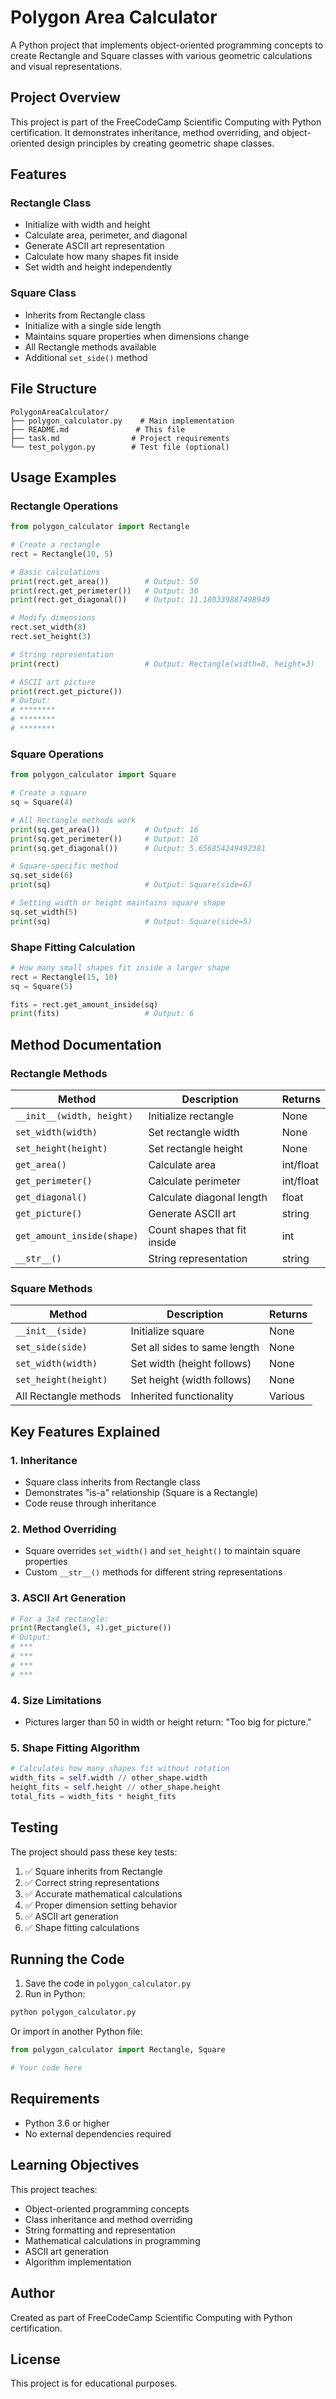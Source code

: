 # Polygon Area Calculator

A Python project that implements object-oriented programming concepts to create Rectangle and Square classes with various geometric calculations and visual representations.

## Project Overview

This project is part of the FreeCodeCamp Scientific Computing with Python certification. It demonstrates inheritance, method overriding, and object-oriented design principles by creating geometric shape classes.

## Features

### Rectangle Class
- Initialize with width and height
- Calculate area, perimeter, and diagonal
- Generate ASCII art representation
- Calculate how many shapes fit inside
- Set width and height independently

### Square Class
- Inherits from Rectangle class
- Initialize with a single side length
- Maintains square properties when dimensions change
- All Rectangle methods available
- Additional `set_side()` method

## File Structure

```
PolygonAreaCalculator/
├── polygon_calculator.py    # Main implementation
├── README.md               # This file
├── task.md                # Project requirements
└── test_polygon.py        # Test file (optional)
```

## Usage Examples

### Rectangle Operations
```python
from polygon_calculator import Rectangle

# Create a rectangle
rect = Rectangle(10, 5)

# Basic calculations
print(rect.get_area())        # Output: 50
print(rect.get_perimeter())   # Output: 30
print(rect.get_diagonal())    # Output: 11.180339887498949

# Modify dimensions
rect.set_width(8)
rect.set_height(3)

# String representation
print(rect)                   # Output: Rectangle(width=8, height=3)

# ASCII art picture
print(rect.get_picture())
# Output:
# ********
# ********
# ********
```

### Square Operations
```python
from polygon_calculator import Square

# Create a square
sq = Square(4)

# All Rectangle methods work
print(sq.get_area())          # Output: 16
print(sq.get_perimeter())     # Output: 16
print(sq.get_diagonal())      # Output: 5.656854249492381

# Square-specific method
sq.set_side(6)
print(sq)                     # Output: Square(side=6)

# Setting width or height maintains square shape
sq.set_width(5)
print(sq)                     # Output: Square(side=5)
```

### Shape Fitting Calculation
```python
# How many small shapes fit inside a larger shape
rect = Rectangle(15, 10)
sq = Square(5)

fits = rect.get_amount_inside(sq)
print(fits)                   # Output: 6
```

## Method Documentation

### Rectangle Methods

| Method | Description | Returns |
|--------|-------------|---------|
| `__init__(width, height)` | Initialize rectangle | None |
| `set_width(width)` | Set rectangle width | None |
| `set_height(height)` | Set rectangle height | None |
| `get_area()` | Calculate area | int/float |
| `get_perimeter()` | Calculate perimeter | int/float |
| `get_diagonal()` | Calculate diagonal length | float |
| `get_picture()` | Generate ASCII art | string |
| `get_amount_inside(shape)` | Count shapes that fit inside | int |
| `__str__()` | String representation | string |

### Square Methods

| Method | Description | Returns |
|--------|-------------|---------|
| `__init__(side)` | Initialize square | None |
| `set_side(side)` | Set all sides to same length | None |
| `set_width(width)` | Set width (height follows) | None |
| `set_height(height)` | Set height (width follows) | None |
| All Rectangle methods | Inherited functionality | Various |

## Key Features Explained

### 1. Inheritance
- Square class inherits from Rectangle class
- Demonstrates "is-a" relationship (Square is a Rectangle)
- Code reuse through inheritance

### 2. Method Overriding
- Square overrides `set_width()` and `set_height()` to maintain square properties
- Custom `__str__()` methods for different string representations

### 3. ASCII Art Generation
```python
# For a 3x4 rectangle:
print(Rectangle(3, 4).get_picture())
# Output:
# ***
# ***
# ***
# ***
```

### 4. Size Limitations
- Pictures larger than 50 in width or height return: "Too big for picture."

### 5. Shape Fitting Algorithm
```python
# Calculates how many shapes fit without rotation
width_fits = self.width // other_shape.width
height_fits = self.height // other_shape.height
total_fits = width_fits * height_fits
```

## Testing

The project should pass these key tests:

1. ✅ Square inherits from Rectangle
2. ✅ Correct string representations
3. ✅ Accurate mathematical calculations
4. ✅ Proper dimension setting behavior
5. ✅ ASCII art generation
6. ✅ Shape fitting calculations

## Running the Code

1. Save the code in `polygon_calculator.py`
2. Run in Python:

```bash
python polygon_calculator.py
```

Or import in another Python file:

```python
from polygon_calculator import Rectangle, Square

# Your code here
```

## Requirements

- Python 3.6 or higher
- No external dependencies required

## Learning Objectives

This project teaches:
- Object-oriented programming concepts
- Class inheritance and method overriding
- String formatting and representation
- Mathematical calculations in programming
- ASCII art generation
- Algorithm implementation

## Author

Created as part of FreeCodeCamp Scientific Computing with Python certification.

## License

This project is for educational purposes.